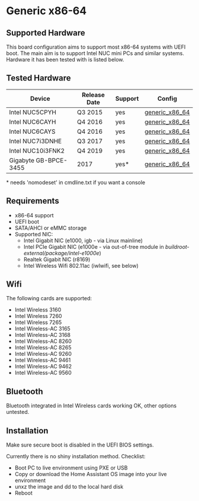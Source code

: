 # Generic x86-64

## Supported Hardware

This board configuration aims to support most x86-64 systems with UEFI boot. The
main aim is to support Intel NUC mini PCs and similar systems. Hardware it has
been tested with is listed below.

## Tested Hardware

| Device                | Release Date | Support | Config      |
|-----------------------|--------------|---------|-------------|
| Intel NUC5CPYH        | Q3 2015      | yes     | [generic_x86_64](../../../buildroot-external/configs/generic_x86_64_defconfig) |
| Intel NUC6CAYH        | Q4 2016      | yes     | [generic_x86_64](../../../buildroot-external/configs/generic_x86_64_defconfig) |
| Intel NUC6CAYS        | Q4 2016      | yes     | [generic_x86_64](../../../buildroot-external/configs/generic_x86_64_defconfig) |
| Intel NUC7i3DNHE	| Q3 2017      | yes     | [generic_x86_64](../../../buildroot-external/configs/generic_x86_64_defconfig) |
| Intel NUC10i3FNK2     | Q4 2019      | yes     | [generic_x86_64](../../../buildroot-external/configs/generic_x86_64_defconfig) |
| Gigabyte GB-BPCE-3455 | 2017         | yes*    | [generic_x86_64](../../../buildroot-external/configs/generic_x86_64_defconfig) |

\* needs 'nomodeset' in cmdline.txt if you want a console


## Requirements

- x86-64 support
- UEFI boot
- SATA/AHCI or eMMC storage
- Supported NIC:
  - Intel Gigabit NIC (e1000, igb - via Linux mainline)
  - Intel PCIe Gigabit NIC (e1000e - via out-of-tree module in *buildroot-external/package/intel-e1000e*)
  - Realtek Gigabit NIC (r8169)
  - Intel Wireless Wifi 802.11ac (iwlwifi, see below)

## Wifi

The following cards are supported:

- Intel Wireless 3160
- Intel Wireless 7260
- Intel Wireless 7265
- Intel Wireless-AC 3165
- Intel Wireless-AC 3168
- Intel Wireless-AC 8260
- Intel Wireless-AC 8265
- Intel Wireless-AC 9260
- Intel Wireless-AC 9461
- Intel Wireless-AC 9462
- Intel Wireless-AC 9560

## Bluetooth

Bluetooth integrated in Intel Wireless cards working OK, other options untested.

## Installation

Make sure secure boot is disabled in the UEFI BIOS settings.

Currently there is no shiny installation method. Checklist:
- Boot PC to live environment using PXE or USB
- Copy or download the Home Assistant OS image into your live environment
- unxz the image and dd to the local hard disk
- Reboot
